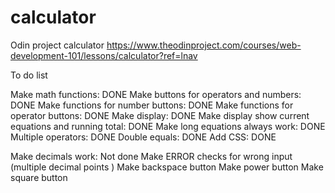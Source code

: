 # calculator

Odin project calculator https://www.theodinproject.com/courses/web-development-101/lessons/calculator?ref=lnav

To do list

Make math functions: DONE
Make buttons for operators and numbers: DONE
Make functions for number buttons: DONE
Make functions for operator buttons: DONE
Make display: DONE
Make display show current equations and running total: DONE
Make long equations always work: DONE
Multiple operators: DONE
Double equals: DONE
Add CSS: DONE

Make decimals work: Not done
Make ERROR checks for wrong input (multiple decimal points )
Make backspace button
Make power button
Make square button
